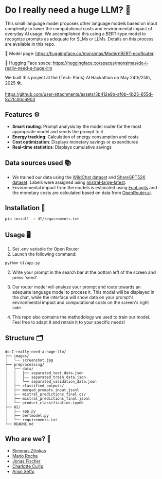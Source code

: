 # Do I really need a huge LLM? 🤔

This small language model proposes other language models based on input complexity to lower the computational costs and environmental impact of everyday AI usage. We accomplished this using a BERT-type model to recognize prompts as adequate for SLMs or LLMs. Details on this process are available in this repo.

🔗 Model page: https://huggingface.co/monsimas/ModernBERT-ecoRouter

🚀 Hugging Face space: https://huggingface.co/spaces/monsimas/do-i-really-need-a-huge-llm

We built this project at the {Tech: Paris} AI Hackathon on May 24th/25th, 2025 🛠️.

https://github.com/user-attachments/assets/3b412e9b-af6b-4b25-855d-8c2fc00c6903


## Features ⚙️

- **Smart routing**: Prompt analysis by the model router for the most appropriate model and sends the prompt to it
- **Energy tracking**: Calculation of energy consumption and costs
- **Cost optimization**: Displays monetary savings or expenditures
- **Real-time statistics**: Displays cumulative savings

## Data sources used 📚

- We trained our data using the [WildChat dataset](https://huggingface.co/datasets/allenai/WildChat) and [ShareGPT52K dataset](https://huggingface.co/datasets/RyokoAI/ShareGPT52K/tree/main/old). Labels were assigned using [mistral-large-latest](https://mistral.ai/news/mistral-large).
- Environmental impact from the models is estimated using [EcoLogits](https://huggingface.co/spaces/genai-impact/ecologits-calculator) and the monetary costs are calculated based on data from [OpenRouter.ai](https://openrouter.ai/).

## Installation 🧪

```bash
pip install -r UI/requirements.txt
```

## Usage 🖥️

1. Set .env variable for Open Router
2. Launch the following command:

```bash
python UI/app.py
```

2. Write your prompt in the search bar at the bottom left of the screen and press 'send'.

3. Our router model will analyze your prompt and route towards an adequate language model to process it. This model will be displayed in the chat, while the interface will show data on your prompt's environmental impact and computational costs on the screen's right side.

4. This repo also contains the methodology we used to train our model. Feel free to adapt it and retrain it to your specific needs!

## Structure 🗂️

```
do-I-really-need-a-huge-llm/
├── images/
│   └── screenshot.jpg
├── preprocessing/
│   ├── data/
│   │   ├── separated_test_data.json
│   │   ├── separated_train_data.json
│   │   └── separated_validation_data.json
│   ├── classified_outputs/
│   ├── merged_prompts_input.jsonl
│   ├── mistral_predictions_final.csv
│   ├── mistral_predictions_final.jsonl
│   └── product_classification.ipynb
├── UI/
│   ├── app.py
│   ├── bertmodel.py
│   └── requirements.txt
└── README.md

```

## Who are we? 👥

- [Simonas Zilinkas](https://github.com/simonaszilinskas)
- [Mario Rocha](https://github.com/marioluisrocha)
- [Jonas Fischer](https://github.com/JonasFischer1)
- [Charlotte Cullip](https://github.com/ccullip)
- [Amin Seffo](https://github.com/AminSeffo)

